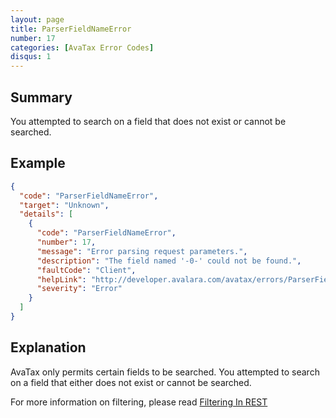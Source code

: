 ```yaml
---
layout: page
title: ParserFieldNameError
number: 17
categories: [AvaTax Error Codes]
disqus: 1
---
```


## Summary

You attempted to search on a field that does not exist or cannot be searched.

## Example

```json
{
  "code": "ParserFieldNameError",
  "target": "Unknown",
  "details": [
    {
      "code": "ParserFieldNameError",
      "number": 17,
      "message": "Error parsing request parameters.",
      "description": "The field named '-0-' could not be found.",
      "faultCode": "Client",
      "helpLink": "http://developer.avalara.com/avatax/errors/ParserFieldNameError",
      "severity": "Error"
    }
  ]
}
```

## Explanation

AvaTax only permits certain fields to be searched.  You attempted to search on a field that either does not exist or cannot be searched.

For more information on filtering, please read <a href="http://developer.avalara.com/avatax/filtering-in-rest/">Filtering In REST</a>
